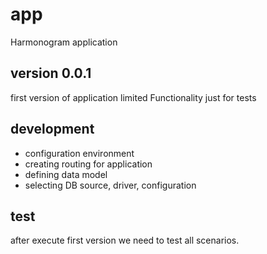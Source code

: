 # app
Harmonogram application


## version 0.0.1

first version of application
limited Functionality just for tests


## development
- configuration environment
- creating routing for application
- defining data model
- selecting DB source, driver, configuration

## test
after execute first version we need to test all scenarios.


